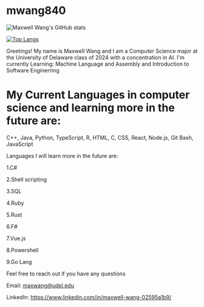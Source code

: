 # mwang840
![Maxwell Wang's GitHub stats](https://github-readme-stats.vercel.app/api?username=mwang840&theme=dark&show_icons=true)

[![Top Langs](https://github-readme-stats.vercel.app/api/top-langs/?username=mwang840&exclude_repo=Population-Analysis&theme=darcula)](https://github.com/mwang840/github-readme-stats)


Greetings! My name is Maxwell Wang and I am a  Computer Science major at the University of Delaware class of 2024 with a concentration in AI.
I'm currently Learning: Machine Language and Assembly and Introduction to Software Enginerring

<h1>My Current Languages in computer science and learning more in the future are:</h1>

C++, Java, Python, TypeScript, R, HTML, C, CSS, React, Node.js, Git Bash, JavaScript


Languages I will learn more in the future are:

1.C#

2.Shell scripting

3.SQL

4.Ruby

5.Rust

6.F#

7.Vue.js

8.Powershell

9.Go Lang

Feel free to reach out if you have any questions 

Email: maxwang@udel.edu

LinkedIn: https://www.linkedin.com/in/maxwell-wang-02595a1b9/


